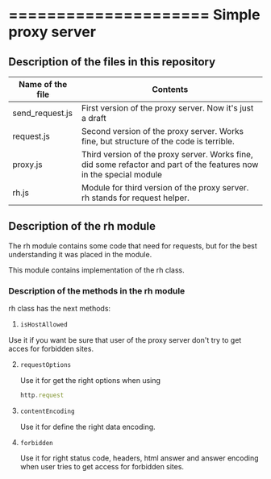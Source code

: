 =====================
Simple proxy server
=====================
Description of the files in this repository
-----------------------------------

Name of the file | Contents
-----------------|-----------------
send_request.js  |First version of the proxy server. Now it's just a draft
request.js       |Second version of the proxy server. Works fine, but structure of the code is terrible.
proxy.js         |Third version of the proxy server. Works fine, did some refactor and part of the features now in the special module
rh.js            |Module for third version of the proxy server. rh stands for request helper.

Description of the rh module
-----------------------------------

The rh module contains some code that need for requests, but for the best understanding it was placed in the module.

This module contains implementation of the rh class.

### Description of the methods in the rh module

rh class has the next methods:

1. ```javascript
   isHostAllowed
   ```

  Use it if you want be sure that user of the proxy server don't try to get acces for forbidden sites.

2. ```javascript
   requestOptions
   ```

   Use it for get the right options when using
   ```javascript
   http.request
   ```

3. ```javascript
   contentEncoding
   ```

   Use it for define the right data encoding.

4. ```javascript
   forbidden
   ```

   Use it for right status code, headers, html answer and answer encoding when user tries to get access for forbidden sites.
